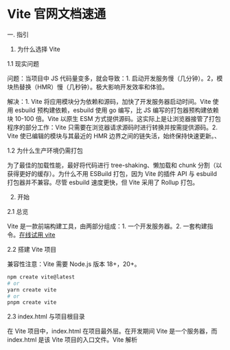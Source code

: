 # Vite 官网文档速通

一. 指引

1. 为什么选择 Vite

1.1 现实问题

问题：当项目中 JS 代码量变多，就会导致：1. 启动开发服务慢（几分钟）。2，模块热替换（HMR）慢（几秒钟）。极大影响开发效率和体验。

解决：1. Vite 将应用模块分为依赖和源码，加快了开发服务器启动时间。Vite 使用 esbuild 预构建依赖，esbuild 使用 go 编写，比 JS 编写的打包器预构建依赖块 10-100 倍。Vite 以原生 ESM 方式提供源码。这实际上是让浏览器接管了打包程序的部分工作：Vite 只需要在浏览器请求源码时进行转换并按需提供源码。2. Vite 使已编辑的模块与其最近的 HMR 边界之间的链失活，始终保持快速更新。、

1.2 为什么生产环境仍需打包

为了最佳的加载性能，最好将代码进行 tree-shaking、懒加载和 chunk 分割（以获得更好的缓存）。为什么不用 ESBuild 打包，因为 Vite 的插件 API 与 esbuild 打包器并不兼容。尽管 esbuild 速度更快，但 Vite 采用了 Rollup 打包。

2. 开始

2.1 总览

Vite 是一款前端构建工具，由两部分组成：1. 一个开发服务器。2. 一套构建指令。[在线试用 vite](https://stackblitz.com/edit/vitejs-vite-heargv?file=index.html&terminal=dev)

2.2 搭建 Vite 项目

兼容性注意：Vite 需要 Node.js 版本 18+，20+。

```sh
npm create vite@latest
# or
yarn create vite
# or
pnpm create vite
```

2.3 index.html 与项目根目录

在 Vite 项目中，index.html 在项目最外层。在开发期间 Vite 是一个服务器，而 index.html 是该 Vite 项目的入口文件。Vite 解析 <script type="module" src="..."> 指向 JavaScript 源码。index.html 中 URL 将被自动转换，不再需要 %PUBLIC_URL% 占位符了。

2.4 命令行界面

在通过脚手架创建的 Vite 项目中默认的 npm scripts：

```sh
{
  "scripts": {
    "dev": "vite", // 启动开发服务器，别名：`vite dev`，`vite serve`
    "build": "vite build", // 为生产环境构建产物
    "preview": "vite preview" // 本地预览生产构建产物
  }
}
```

3. 功能

Vite 通过原生 ESM 导入提供了许多主要用于打包场景的增强功能。

3.1 NPM 依赖解析和预构建

原生 ES 导入不支持下面这样的裸模块导入，Vite 将会检测到所有裸模块导入，并进行： 1. 预构建。2. 重写导入为合法的 URL

```js
import { someMethod } from "my-dep";
```

3.2 TS

Vite 天然支持引入 .ts 文件。Vite 使用 esbuild 将 TS 转译为 JS，Vite 为了将类型定义用在客户端需要设置 d.ts 文件，或者添加到 tsconfig.ts 中的 compilerOptions.types 中。设置后会提供：资源导入、import.meta.env、import.meta.hot 的类型定义补充。

```ts
// d.ts
/// <reference types="vite/client" />
```

```json
// tsconfig.ts
{
  "compilerOptions": {
    "types": ["vite/client"]
  }
}
```

要覆盖默认类型定义，新建一个包含你所定义类型的文件，然后在 d.ts 注释前引入。

```ts
// vite-env-override.d.ts (the file that contains your typings):
declare module "*.svg" {
  const content: React.FC<React.SVGProps<SVGElement>>;
  export default content;
}
```

```ts
// The file containing the reference to vite/client
/// <reference types="./vite-env-override.d.ts" />
/// <reference types="vite/client" />
```

3.3 CSS

以 .module.css 为后缀的 CSS 被认为是 CSS modules 文件。导入这样的文件会返回一个相应的模块对象：

```css
/* example.module.css */
.red {
  color: red;
}
```

```js
import classes from "./example.module.css";
document.getElementById("foo").className = classes.red;
```

通过 ?inline 关闭 css 注入页面，使 css 样式失效。

```js
import "../src/assets/css/index.scss?inline";
```

3.4 JSON

JSON 可以被直接导入 —— 同样支持具名导入：

```js
// 导入整个对象
import json from "./example.json";
// 根字段具名导入 —— 有效帮助 treeshaking！(只打包用到的依赖)
import { field } from "./example.json";
```

3.5 Glob 导入

import.meta.glob 函数从文件系统导入多个模块，默认是懒加载的，过动态导入实现，传入 { eager: true } 转化为直接引入。传入{ as: "raw", eager: true }转化为字符串形式。

```js
const modules = import.meta.glob("./dir/*.js");
// 转译为
const modules = {
  "./dir/foo.js": () => import("./dir/foo.js"),
  "./dir/bar.js": () => import("./dir/bar.js"),
};

const modules = import.meta.glob("./dir/*.js", { eager: true });
// 转译为
import * as __glob__0_0 from "./dir/foo.js";
import * as __glob__0_1 from "./dir/bar.js";
const modules = {
  "./dir/foo.js": __glob__0_0,
  "./dir/bar.js": __glob__0_1,
};

const modules = import.meta.glob("./dir/*.js", { as: "raw", eager: true });
// 转译为
const modules = {
  "./dir/foo.js": 'export default "foo"\n',
  "./dir/bar.js": 'export default "bar"\n',
};
```

使用数组多个匹配文件。

```js
const modules = import.meta.glob(["./dir/*.js", "./another/*.js"]);
```

使用 ！排除匹配中的一些文件

```js
const modules = import.meta.glob(["./dir/*.js", "!**/bar.js"]);
// 转译为
const modules = {
  "./dir/foo.js": () => import("./dir/foo.js"),
};
```

3.6 构建优化

CSS 代码分割

Vite 会根据异步 chunk 模块生成单独的 CSS 文件。在异步 chunk 加载完成时通过 <link> 标签载入，该异步 chunk 只在 CSS 加载完毕后执行，避免发生 FOUC (无样式内容闪烁)。通过设置 build.cssCodeSplit 为 false 来禁用 CSS 代码分割。将所有 CSS 抽取到一个文件。

异步 Chunk 加载优化

问题：在无优化的情境下，当异步 chunk A 被导入时，浏览器将必须请求和解析 A，弄清楚它也需要共用 chunk C。这会导致额外的网络往返：

```
Entry ---> A ---> C
```

解决：Vite 使用预加载步骤自动重写代码，来分割动态导入调用，以实现当 A 被请求时，C 也将 同时 被请求：

```
Entry ---> (A + C)
```

4. 命令行界面

```sh
# 启动 Vite 开发服务器
vite [root]


# 构建生产版本
vite build [root]


# 预构建依赖
vite optimize [root]

# 本地预览构建产物
vite preview [root]
```

5. 使用插件

5.1 添加插件

添加后，在 vite.config.js 配置文件中的 plugins 数组中引入它。例如，要想为传统浏览器提供支持：

```sh
$ npm add -D @vitejs/plugin-legacy
```

```js
// vite.config.js
import legacy from "@vitejs/plugin-legacy";
import { defineConfig } from "vite";

export default defineConfig({
  plugins: [
    legacy({
      targets: ["defaults", "not IE 11"],
    }),
  ],
});
```

5.2 按需应用

使用 apply 属性指明插件在 'build' 或 'serve' 哪种模式时调用：

```js
// vite.config.js
import typescript2 from "rollup-plugin-typescript2";
import { defineConfig } from "vite";

export default defineConfig({
  plugins: [
    {
      ...typescript2(),
      apply: "build",
    },
  ],
});
```

6. 依赖预构建

首次启动 vite 时，Vite 会预构建项目依赖。目的在于：1. 将 CommonJS 或 UMD 转化为 ES 模块。2. 将许多内部模块的 ESM 依赖项转换为单个模块。

7. 构建生产版本

打包运行 vite build 命令。将 <root>/index.html 作为构建入口点，生成静态部署的应用包。

8. 部署静态站点

默认打包文件 dist，可通过 build.outDir 修改。vite preview 只作预览本地构建，不应作为生产服务器。Vite 构建的项目已经配置好了 npm scripts：

```json
{
  "scripts": {
    "build": "vite build",
    "preview": "vite preview"
  }
}
```

8.1 构建应用

运行 npm run build 打包，默认打包到dist文件夹，可以将dist文件夹部署到你喜欢的平台。构建完成后通过npm run preview在本地启动一个静态wbe服务器，将 dist 文件夹运行在 http://localhost:4173，这样可以在本地查看构建产物是否正常运行。可以通过 --port 配置端口。

```sh
# 打包
npm run build

# 预览
npm run preview
# or
npm run preview --port 8080
```

9.2 GitHub Pages

在 vite.config.js 中设置正确的 base：

如果你正要部署到 https://<USERNAME>.github.io/，或者通过 GitHub Pages 部署到一个自定义域名（例如 www.example.com），请将 base 设置为 '/'。或者，你也可以从配置中移除 base，因为它默认为 '/'。
如果你正在部署到 https://<USERNAME>.github.io/<REPO>/（例如你的仓库地址为 https://github.com<USERNAME>/<REPO>），那么请将 base 设置为 '/<REPO>/'。

进入仓库 settings 页面的 GitHub Pages 配置，选择部署来源为“GitHub Actions”，这将引导你创建一个构建和部署项目的工作流程，我们提供了一个安装依赖项和使用 npm 构建的工作流程样本：

```yml
# 将静态内容部署到 GitHub Pages 的简易工作流程
name: Deploy static content to Pages

on:
  # 仅在推送到默认分支时运行。
  push:
    branches: ["main"]

  # 这个选项可以使你手动在 Action tab 页面触发工作流
  workflow_dispatch:

# 设置 GITHUB_TOKEN 的权限，以允许部署到 GitHub Pages。
permissions:
  contents: read
  pages: write
  id-token: write

# 允许一个并发的部署
concurrency:
  group: "pages"
  cancel-in-progress: true

jobs:
  # 单次部署的工作描述
  deploy:
    environment:
      name: github-pages
      url: ${{ steps.deployment.outputs.page_url }}
    runs-on: ubuntu-latest
    steps:
      - name: Checkout
        uses: actions/checkout@v4
      - name: Set up Node
        uses: actions/setup-node@v3
        with:
          node-version: 18
          cache: "npm"
      - name: Install dependencies
        run: npm install
      - name: Build
        run: npm run build
      - name: Setup Pages
        uses: actions/configure-pages@v3
      - name: Upload artifact
        uses: actions/upload-pages-artifact@v2
        with:
          # Upload dist repository
          path: "./dist"
      - name: Deploy to GitHub Pages
        id: deployment
        uses: actions/deploy-pages@v2
```

9.3 GitLab Pages 配合 GitLab CI

在 vite.config.js 中设置正确的 base。

如果你要部署在 https://<USERNAME or GROUP>.gitlab.io/ 上，你可以省略 base 使其默认为 '/'。
如果你要部署在 https://<USERNAME or GROUP>.gitlab.io/<REPO>/ 上，例如你的仓库地址为 https://gitlab.com/<USERNAME>/<REPO>，那么请设置 base 为 '/<REPO>/'。

在项目根目录创建一个 .gitlab-ci.yml 文件，并包含以下内容。它将使得每次你更改内容时都重新构建与部署站点：

```yaml
image: node:16.5.0
pages:
  stage: deploy
  cache:
    key:
      files:
        - package-lock.json
      prefix: npm
    paths:
      - node_modules/
  script:
    - npm install
    - npm run build
    - cp -a dist/. public/
  artifacts:
    paths:
      - public
  rules:
    - if: $CI_COMMIT_BRANCH == $CI_DEFAULT_BRANCH
```

10. 环境变量与模式

10.1 环境变量

Vite 在一个特殊的 import.meta.env 对象上暴露环境变量。这里有一些在所有情况下都可以使用的内建变量：

import.meta.env.MODE: {string} 应用运行的模式。
import.meta.env.BASE_URL: {string} 部署应用时的基本 URL。他由 base 配置项决定。
import.meta.env.PROD: {boolean} 应用是否运行在生产环境（使用 NODE_ENV='production' 运行开发服务器或构建应用时使用 NODE_ENV='production' ）。
import.meta.env.DEV: {boolean} 应用是否运行在开发环境 (永远与 import.meta.env.PROD 相反)。
import.meta.env.SSR: {boolean} 应用是否运行在 server 上。

10.2 .env 文件

Vite 使用 dotenv 从你的 环境目录 中的下列文件加载额外的环境变量：

```
.env                # 所有情况下都会加载
.env.local          # 所有情况下都会加载，但会被 git 忽略
.env.[mode]         # 只在指定模式下加载
.env.[mode].local   # 只在指定模式下加载，但会被 git 忽略
```

环境加载优先级：

一份用于指定模式的文件（例如 .env.production）会比通用形式的优先级更高（例如 .env）。

另外，Vite 执行时已经存在的环境变量有最高的优先级，不会被 .env 类文件覆盖。例如当运行 VITE_SOME_KEY=123 vite build 的时候。

.env 类文件会在 Vite 启动一开始时被加载，而改动会在重启服务器后生效。

加载的环境变量也会通过 import.meta.env 以字符串形式暴露给客户端源码。

为了防止意外地将一些环境变量泄漏到客户端，只有以 VITE\_ 为前缀的变量才会暴露给经过 vite 处理的代码。例如下面这些环境变量：

```
VITE_SOME_KEY=123
DB_PASSWORD=foobar
```

只有 VITE_SOME_KEY 会被暴露为 import.meta.env.VITE_SOME_KEY 提供给客户端源码，而 DB_PASSWORD 则不会。

```js
console.log(import.meta.env.VITE_SOME_KEY); // 123
console.log(import.meta.env.DB_PASSWORD); // undefined
```

请注意，如果想要在环境变量中使用 $ 符号，则必须使用 \ 对其进行转义。

```
KEY=123
NEW_KEY1=test$foo   # test
NEW_KEY2=test\$foo  # test$foo
NEW_KEY3=test$KEY   # test123
```

安全注意事项：.env._.local 文件应是本地的，可以包含敏感变量。你应该将 _.local 添加到你的 .gitignore 中，以避免它们被 git 检入。由于任何暴露给 Vite 源码的变量最终都将出现在客户端包中，VITE\_\* 变量应该不包含任何敏感信息。

默认情况下，Vite 在 vite/client.d.ts 中为 import.meta.env 提供了类型定义。随着在 .env[mode] 文件中自定义了越来越多的环境变量，你可能想要在代码中获取这些以 VITE\_ 为前缀的用户自定义环境变量的 TypeScript 智能提示。

要想做到这一点，你可以在 src 目录下创建一个 env.d.ts 文件，接着按下面这样增加 ImportMetaEnv 的定义：

```ts
/// <reference types="vite/client" />

interface ImportMetaEnv {
  readonly VITE_APP_TITLE: string;
  // 更多环境变量...
}

interface ImportMeta {
  readonly env: ImportMetaEnv;
}
```

如果你的代码依赖于浏览器环境的类型，比如 DOM 和 WebWorker，你可以在 tsconfig.json 中修改 lib 字段来获取类型支持。

```json
{
  "lib": ["WebWorker"]
}
```

10.3 HTML 环境变量替换

Vite 还支持在 HTML 文件中替换环境变量。import.meta.env 中的任何属性都可以通过特殊的 %ENV_NAME% 语法在 HTML 文件中使用：

```html
<h1>Vite is running in %MODE%</h1>
<p>Using data from %VITE_API_URL%</p>
```

如果环境变量在 import.meta.env 中不存在，比如不存在的 %NON_EXISTENT%，则会将被忽略而不被替换，这与 JS 中的 import.meta.env.NON_EXISTENT 不同，JS 中会被替换为 undefined。

10.4 模式

默认情况下，开发服务器 (dev 命令) 运行在 development (开发) 模式，而 build 命令则运行在 production (生产) 模式。

这意味着当执行 vite build 时，它会自动加载 .env.production 中可能存在的环境变量：

```
# .env.production
VITE_APP_TITLE=My App
```

在你的应用中，你可以使用 import.meta.env.VITE_APP_TITLE 渲染标题。

在某些情况下，若想在 vite build 时运行不同的模式来渲染不同的标题，你可以通过传递 --mode 选项标志来覆盖命令使用的默认模式。例如，如果你想在 staging （预发布）模式下构建应用：

```sh
vite build --mode staging
```

还需要新建一个 .env.staging 文件：

```
# .env.staging
VITE_APP_TITLE=My App (staging)
```

由于 vite build 默认运行生产模式构建，你也可以通过使用不同的模式和对应的 .env 文件配置来改变它，用以运行开发模式的构建：

```
# .env.testing
NODE_ENV=development
```

11. 服务端渲染（SSR）

注意：SSR 特别指支持在 Node.js 中运行相同应用程序的前端框架（例如 React、Preact、Vue 和 Svelte），将其预渲染成 HTML，最后在客户端进行水合处理。如果你正在寻找与传统服务器端框架的集成，请查看 后端集成指南。下面的指南还假定你在选择的框架中有使用 SSR 的经验，并且只关注特定于 Vite 的集成细节。

Low-level API：这是一个底层 API，是为库和框架作者准备的。如果你的目标是构建一个应用程序，请确保优先查看 Vite SSR 章节 中更上层的 SSR 插件和工具。也就是说，大部分应用都是基于 Vite 的底层 API 之上构建的。

11.1 示例项目

Vite 为服务端渲染（SSR）提供了内建支持。create-vite-extra 包含了一些你可以用作参考的 SSR 设置示例：[Vue](https://github.com/bluwy/create-vite-extra/tree/master/template-ssr-vue)，[React](https://github.com/bluwy/create-vite-extra/tree/master/template-ssr-react)，[Svelte](https://github.com/bluwy/create-vite-extra/tree/master/template-ssr-svelte)

你也可以通过 运行 create-vite 在本地搭建这些项目，并在框架选项下选择 Others > create-vite-extra。

11.2 源码结构

一个典型的 SSR 应用应该有如下的源文件结构：

```
- index.html
- server.js # main application server
- src/
  - main.js          # 导出环境无关的（通用的）应用代码
  - entry-client.js  # 将应用挂载到一个 DOM 元素上
  - entry-server.js  # 使用某框架的 SSR API 渲染该应用
```

index.html 将需要引用 entry-client.js 并包含一个占位标记供给服务端渲染时注入：

```html
<div id="app"><!--ssr-outlet--></div>
<script type="module" src="/src/entry-client.js"></script>
```

你可以使用任何你喜欢的占位标记来替代 <!--ssr-outlet-->，只要它能够被正确替换。

11.3 情景逻辑

如果需要执行 SSR 和客户端间情景逻辑，可以使用：

```js
如果需要执行 SSR 和客户端间情景逻辑，可以使用：
```

这是在构建过程中被静态替换的，因此它将允许对未使用的条件分支进行摇树优化。

11.4 设置开发服务器

在构建 SSR 应用程序时，你可能希望完全控制主服务器，并将 Vite 与生产环境脱钩。因此，建议以中间件模式使用 Vite。下面是一个关于 express 的例子：

```js
// server.js
import fs from "fs";
import path from "path";
import { fileURLToPath } from "url";
import express from "express";
import { createServer as createViteServer } from "vite";

const __dirname = path.dirname(fileURLToPath(import.meta.url));

async function createServer() {
  const app = express();

  // 以中间件模式创建 Vite 应用，并将 appType 配置为 'custom'
  // 这将禁用 Vite 自身的 HTML 服务逻辑
  // 并让上级服务器接管控制
  const vite = await createViteServer({
    server: { middlewareMode: true },
    appType: "custom",
  });

  // 使用 vite 的 Connect 实例作为中间件
  // 如果你使用了自己的 express 路由（express.Router()），你应该使用 router.use
  app.use((req, res, next) => {
    // 当服务器重启（例如用户修改了 vite.config.js 后），
    // `vite.middlewares` 将会被重新赋值。在包装处理程序中调用
    // `vite.middlewares` 可以确保
    // 始终使用最新的 Vite 中间件。
    vite.middlewares.handle(req, res, next);
  });

  app.use("*", async (req, res) => {
    // 服务 index.html - 下面我们来处理这个问题
  });

  app.listen(5173);
}

createServer();
```

这里 vite 是 ViteDevServer 的一个实例。vite.middlewares 是一个 Connect 实例，它可以在任何一个兼容 connect 的 Node.js 框架中被用作一个中间件。

下一步是实现 \* 处理程序供给服务端渲染的 HTML：

```js
app.use("*", async (req, res, next) => {
  const url = req.originalUrl;

  try {
    // 1. 读取 index.html
    let template = fs.readFileSync(
      path.resolve(__dirname, "index.html"),
      "utf-8"
    );

    // 2. 应用 Vite HTML 转换。这将会注入 Vite HMR 客户端，
    //    同时也会从 Vite 插件应用 HTML 转换。
    //    例如：@vitejs/plugin-react 中的 global preambles
    template = await vite.transformIndexHtml(url, template);

    // 3. 加载服务器入口。vite.ssrLoadModule 将自动转换
    //    你的 ESM 源码使之可以在 Node.js 中运行！无需打包
    //    并提供类似 HMR 的根据情况随时失效。
    const { render } = await vite.ssrLoadModule("/src/entry-server.js");

    // 4. 渲染应用的 HTML。这假设 entry-server.js 导出的 `render`
    //    函数调用了适当的 SSR 框架 API。
    //    例如 ReactDOMServer.renderToString()
    const appHtml = await render(url);

    // 5. 注入渲染后的应用程序 HTML 到模板中。
    const html = template.replace(`<!--ssr-outlet-->`, appHtml);

    // 6. 返回渲染后的 HTML。
    res.status(200).set({ "Content-Type": "text/html" }).end(html);
  } catch (e) {
    // 如果捕获到了一个错误，让 Vite 来修复该堆栈，这样它就可以映射回
    // 你的实际源码中。
    vite.ssrFixStacktrace(e);
    next(e);
  }
});
```

package.json 中的 dev 脚本也应该相应地改变，使用服务器脚本：

```diff
  "scripts": {
-   "dev": "vite"
+   "dev": "node server"
  }
```

11.5 生产环境构建

为了将 SSR 项目交付生产，我们需要：

正常生成一个客户端构建；
再生成一个 SSR 构建，使其通过 import() 直接加载，这样便无需再使用 Vite 的 ssrLoadModule；

```json
{
  "scripts": {
    "dev": "node server",
    "build:client": "vite build --outDir dist/client",
    "build:server": "vite build --outDir dist/server --ssr src/entry-server.js"
  }
}
```

注意使用 --ssr 标志表明这将会是一个 SSR 构建。同时需要指定 SSR 的入口。

接着，在 server.js 中，通过 process.env.NODE_ENV 条件分支，需要添加一些用于生产环境的特定逻辑：

使用 dist/client/index.html 作为模板，而不是根目录的 index.html，因为前者包含了到客户端构建的正确资源链接。
使用 import('./dist/server/entry-server.js') ，而不是 await vite.ssrLoadModule('/src/entry-server.js')（前者是 SSR 构建后的最终结果）。
将 vite 开发服务器的创建和所有使用都移到 dev-only 条件分支后面，然后添加静态文件服务中间件来服务 dist/client 中的文件。

11.6 生成预加载指令

vite build 支持使用 --ssrManifest 标志，这将会在构建输出目录中生成一份 .vite/ssr-manifest.json：

```diff
- "build:client": "vite build --outDir dist/client",
+ "build:client": "vite build --outDir dist/client --ssrManifest",
```

上面的脚本将会为客户端构建生成 dist/client/.vite/ssr-manifest.json（是的，该 SSR 清单是从客户端构建生成而来，因为我们想要将模块 ID 映射到客户端文件上）。清单包含模块 ID 到它们关联的 chunk 和资源文件的映射。

为了利用该清单，框架需要提供一种方法来收集在服务器渲染调用期间使用到的组件模块 ID。

@vitejs/plugin-vue 支持该功能，开箱即用，并会自动注册使用的组件模块 ID 到相关的 Vue SSR 上下文：

```js
// src/entry-server.js
const ctx = {};
const html = await vueServerRenderer.renderToString(app, ctx);
// ctx.modules 现在是一个渲染期间使用的模块 ID 的 Set
```

我们现在需要在 server.js 的生产环境分支下读取该清单，并将其传递到 src/entry-server.js 导出的 render 函数中。这将为我们提供足够的信息，来为异步路由相应的文件渲染预加载指令！

11.7 预渲染 / SSG

如果预先知道某些路由所需的路由和数据，我们可以使用与生产环境 SSR 相同的逻辑将这些路由预先渲染到静态 HTML 中。这也被视为一种静态站点生成（SSG）的形式。

11.8 SSR 外部化

当运行 SSR 时依赖会由 Vite 的 SSR 转换模块系统作外部化。这会同时提速开发与构建。

如果依赖需要被 Vite 的管道转换，例如因为其中使用了未经过转译的 Vite 特性，那么它们可以被添加到 ssr.noExternal 中。

对于采用链接的依赖，它们将默认不会被外部化，这是为了能使其利用 Vite HMR 的优势。如果你不需要这一功效，例如，想要把这些依赖当成非链接情况来测试，你可以将其添加到 ssr.external。

使用别名：如果你为某个包配置了一个别名，为了能使 SSR 外部化依赖功能正常工作，你可能想要使用的别名应该指的是实际的 node_modules 中的包。Yarn 和 pnpm 都支持通过 npm: 前缀来设置别名。

11.9 SSR 专有插件逻辑

一些框架，如 Vue 或 Svelte，会根据客户端渲染和服务端渲染的区别，将组件编译成不同的格式。可以向以下的插件钩子中，给 Vite 传递额外的 options 对象，对象中包含 ssr 属性来支持根据情景转换：resolveId，load，transform

```js
export function mySSRPlugin() {
  return {
    name: "my-ssr",
    transform(code, id, options) {
      if (options?.ssr) {
        // 执行 ssr 专有转换...
      }
    },
  };
}
```

load 和 transform 中的 options 对象为可选项，rollup 目前并未使用该对象，但将来可能会用额外的元数据来扩展这些钩子函数。

Note：Vite 2.7 之前的版本，会提示你 ssr 参数的位置不应该是 options 对象。目前所有主要框架和插件都已对应更新，但你可能还是会发现使用过时 API 的旧文章。

11.10 SSR 构建目标

SSR 构建的默认目标为 node 环境，但你也可以让服务运行在 Web Worker 上。每个平台的打包条目解析是不同的。你可以将 ssr.target 设置为 webworker，以将目标配置为 Web Worker。

11.11 SSR 构建产物

在某些如 webworker 运行时等特殊情况中，你可能想要将你的 SSR 打包成单个 JavaScript 文件。你可以通过设置 ssr.noExternal 为 true 来启用这个行为。这将会做两件事：

将所有依赖视为 noExternal（非外部化）
若任何 Node.js 内置内容被引入，将抛出一个错误

11.12 Vite CLI

CLI 命令 $ vite dev 和 $ vite preview 也可以用于 SSR 应用：你可以将你的 SSR 中间件通过 configureServer 添加到开发服务器、以及通过 configurePreviewServer 添加到预览服务器。

注意：使用一个后置钩子，使得你的 SSR 中间件在 Vite 的中间件 之后 运行。

12. 后端集成

Note：如果你想使用传统的后端（如 Rails, Laravel）来服务 HTML，但使用 Vite 来服务其他资源，可以查看在 Awesome Vite 上的已有的后端集成列表。
如果你需要自定义集成，你可以按照本指南的步骤配置它：

在你的 Vite 配置中配置入口文件和启用创建 manifest：

```js
// vite.config.js
export default defineConfig({
  build: {
    // 在 outDir 中生成 .vite/manifest.json
    manifest: true,
    rollupOptions: {
      // 覆盖默认的 .html 入口
      input: "/path/to/main.js",
    },
  },
});
```

如果你没有禁用 module preload 的 polyfill，你还需在你的入口处添加此 polyfill：

```js
// 在你应用的入口起始处添加此 polyfill
import "vite/modulepreload-polyfill";
```

在开发环境中，在服务器的 HTML 模板中注入以下内容（用正在运行的本地 URL 替换 http://localhost:5173）：

```html
<!-- 如果是在开发环境中 -->
<script type="module" src="http://localhost:5173/@vite/client"></script>
<script type="module" src="http://localhost:5173/main.js"></script>
```

为了正确地提供资源，你有两种选项：

确保服务器被配置过，将会拦截代理资源请求给到 Vite 服务器
设置 server.origin 以求生成的资源链接将以服务器 URL 形式被解析而非一个相对路径

这对于图片等资源的正确加载是必需的。

如果你正使用 @vitejs/plugin-react 配合 React，你还需要在上述脚本前添加下面这个，因为插件不能修改你正在服务的 HTML（请将 http://localhost:5173 替换为 Vite 正在运行的本地 URL）：

```html
<script type="module">
  import RefreshRuntime from "http://localhost:5173/@react-refresh";
  RefreshRuntime.injectIntoGlobalHook(window);
  window.$RefreshReg$ = () => {};
  window.$RefreshSig$ = () => (type) => type;
  window.__vite_plugin_react_preamble_installed__ = true;
</script>
```

在生产环境中：在运行 vite build 之后，一个 .vite/manifest.json 文件将与静态资源文件一同生成。一个示例清单文件会像下面这样：

```json
{
  "main.js": {
    "file": "assets/main.4889e940.js",
    "src": "main.js",
    "isEntry": true,
    "dynamicImports": ["views/foo.js"],
    "css": ["assets/main.b82dbe22.css"],
    "assets": ["assets/asset.0ab0f9cd.png"]
  },
  "views/foo.js": {
    "file": "assets/foo.869aea0d.js",
    "src": "views/foo.js",
    "isDynamicEntry": true,
    "imports": ["_shared.83069a53.js"]
  },
  "_shared.83069a53.js": {
    "file": "assets/shared.83069a53.js"
  }
}
```

清单是一个 Record<name, chunk> 结构的对象。
对于 入口 或动态入口 chunk，键是相对于项目根目录的资源路径。
对于非入口 chunk，键是生成文件的名称并加上前缀 \_。
Chunk 将信息包含在其静态和动态导入上（两者都是映射到清单中相应 chunk 的键)，以及任何与之相关的 CSS 和资源文件。

你可以使用这个文件来渲染链接或者用散列文件名预加载指令（注意：这里的语法只是为了解释，实际使用时请你的服务器模板语言代替）：

```html
<!-- 如果是在生产环境中 -->
<link rel="stylesheet" href="/assets/{{ manifest['main.js'].css }}" />
<script type="module" src="/assets/{{ manifest['main.js'].file }}"></script>
```

13. 比较

13.1 WMR

Preact 团队的 WMR 提供了类似的特性集，而 Vite 2.0 对 Rollup 插件接口的支持正是受到了它的启发。

WMR 主要是为了 Preact 项目而设计，并为其提供了集成度更高的功能，比如预渲染。就使用范围而言，它更加贴合于 Preact 框架，与 Preact 本身一样强调紧凑的大小。如果你正在使用 Preact，那么 WMR 可能会提供更好的体验。

13.2 @web/dev-server

@web/dev-server（曾经是 es-dev-server）是一个伟大的项目，基于 koa 的 Vite 1.0 开发服务器就是受到了它的启发。

@web/dev-server 适用范围不是很广。它并未提供官方的框架集成，并且需要为生产构建手动设置 Rollup 配置。

总的来说，与 @web/dev-server 相比，Vite 是一个更有主见、集成度更高的工具，旨在提供开箱即用的工作流。话虽如此，但 @web 这个项目群包含了许多其他的优秀工具，也可以使 Vite 用户受益。

13.3 Snowpack

Snowpack 也是一个与 Vite 十分类似的非构建式原生 ESM 开发服务器。该项目已经不维护了。团队目前正在开发 Astro，一个由 Vite 驱动的静态站点构建工具。Astro 团队目前是我们生态中非常活跃的成员，他们帮助 Vite 进益良多。

除了不同的实现细节外，这两个项目在技术上比传统工具有很多共同优势。Vite 的依赖预构建也受到了 Snowpack v1（现在是 esinstall）的启发。若想了解 Vite 同这两个项目之间的一些主要区别，可以查看 Vite v2 比较指南。

14. 故障排除

14.1 CJS

错误：Vite CJS Node API deprecated

Vite 的 CJS Node API 构建已经被废弃，并将在 Vite 6 中移除。

在一个基础的 Vite 项目中，请确保：

vite.config.js 配置文件的内容使用 ESM 语法。
最近的 package.json 文件中有 "type": "module"，或者使用 .mjs/.mts 扩展名，例如 vite.config.mjs 或者 vite.config.mts。

对于其他项目，有几种常见的方法：

| 配置 ESM 为默认，如果需要则选择 CJS： 在项目 package.json 中添加 "type": "module"。所有 _.js 文件现在都被解释为 ESM，并且需要使用 ESM 语法。你可以将一个文件重命名为 .cjs 扩展名来继续使用 CJS。
| 保持 CJS 为默认，如果需要则选择 ESM： 如果项目 package.json 没有 "type": "module"，所有 _.js 文件都被解释为 CJS。你可以将一个文件重命名为 .mjs 扩展名来使用 ESM。
| 动态导入 Vite： 如果你需要继续使用 CJS，你可以使用 import('vite') 动态导入 Vite。这要求你的代码必须在一个 async 上下文中编写，但是由于 Vite 的 API 大多是异步的，所以应该还是可以管理的。

如果你不确定警告来自哪里，你可以通过 VITE_CJS_TRACE=true 标志运行你的脚本来记录堆栈跟踪：

```sh
VITE_CJS_TRACE=true vite dev
```

如果你想暂时忽略警告，你可以通过 VITE_CJS_IGNORE_WARNING=true 标志运行你的脚本：

```sh
VITE_CJS_IGNORE_WARNING=true vite dev
```

请注意，postcss 配置文件还不支持 ESM + TypeScript（"type": "module" 中的 .mts 或 .ts）。如果你有带 .ts 的 postcss 配置，并在 package.json 中添加了 "type": "module"，你还需要将 postcss 配置重命名为 .cts。

14.2 CLI

错误：Error: Cannot find module 'C:\foo\bar&baz\vite\bin\vite.js'

你的项目文件夹路径中可能包含了符号 &，这在 Windows 上无法与 npm 配合正常工作 (npm/cmd-shim#45)。

你可以选择以下两种修改方式：

| 切换另一种包管理工具（例如 pnpm 或 yarn）
| 从你的项目路径中移除符号 &

14.3 配置

错误：该包仅支持 ESM

当使用 require 导入一个仅支持 ESM 的包时，会出现以下错误。

| Failed to resolve "foo". This package is ESM only but it was tried to load by require.
| "foo" resolved to an ESM file. ESM file cannot be loaded by require.

ESM 格式的文件无法被 require 加载。

我们建议你通过以下方式将你的配置文件转换为 ESM 格式：

| 在邻近的 package.json 中添加 "type": "module"
| 将 vite.config.js/vite.config.ts 重命名为 vite.config.mjs/vite.config.mts

14.4 开发服务器

错误：请求始终停滞

如果你使用的是 Linux，文件描述符限制和 inotify 限制可能会导致这个问题。由于 Vite 不会打包大多数文件，浏览器可能会请求许多文件，而相应地需要许多文件描述符，因此超过了限制。

要解决这个问题：

| 使用 ulimit 增加文件描述符的限制

```shell
# 查看当前限制值
ulimit -Sn
# （暂时）更改限制值
ulimit -Sn 10000 # 你可能也需要更改硬性限制值
# 重启你的浏览器
```

| 通过 sysctl 提升下列 inotify 相关的限制

```shell
# 查看当前限制值
sysctl fs.inotify
# （暂时）更改限制值
sudo sysctl fs.inotify.max_queued_events=16384
sudo sysctl fs.inotify.max_user_instances=8192
sudo sysctl fs.inotify.max_user_watches=524288
```

如果通过以上步骤仍不起作用，可以尝试在以下文件中添加 DefaultLimitNOFILE=65536 配置。

| /etc/systemd/system.conf
| /etc/systemd/user.conf

对于 Ubuntu Linux 操作系统，你可能需要添加一行 \* - nofile 65536 到文件 /etc/security/limits.conf 之中，而不是更新 systemd 配置文件。请注意，这些配置会持久作用，但需要 重新启动。

错误：网络请求停止加载

使用自签名 SSL 证书时，Chrome 会忽略所有缓存指令并重新加载内容。而 Vite 依赖于这些缓存指令。

要解决此问题，请使用受信任的 SSL 证书。

macOS：您可以使用以下命令通过 CLI 安装受信任的证书：

```sh
security add-trusted-cert -d -r trustRoot -k ~/Library/Keychains/login.keychain-db your-cert.cer
```

错误：431 Request Header Fields Too Large

当服务器或 WebSocket 服务收到一个较大的 HTTP 头，该请求可能会被遗落并且会显示下面这样的警告。

| Server responded with status code 431. See https://vitejs.dev/guide/troubleshooting.html#_431-request-header-fields-too-large.

这是由于 Node.js 限制请求头大小，以减轻 CVE-2018-12121 的影响。

要避免这个问题，请尝试减小请求头大小。举个例子，如果 cookie 太长，请删除它。或者你可以使用 --max-http-header-size 来更改最大请求头大小。

14.5 HMR

错误：vite 检测到文件变化，但 HMR 不工作

你可能导入了一个拥有不同大小写的文件，例如，存在 src/foo.js 文件而 src/bar.js 导入了它：

```js
import "./Foo.js"; // 应该为 './foo.js'
```

错误：Vite 没有检测到文件变化

如果你正在 WSL2 中运行 Vite，Vite 无法在某些场景下监听文件变化。

错误 完全重新加载了，而不是 HMR

如果 HMR 不是由 Vite 或一个插件处理的，那么将进行完全的重新加载，因为这是唯一刷新状态的方式。

如果 HMR 被处理了，但是在循环依赖中，那么也会发生完全的重新加载，以恢复执行顺序。要解决这个问题，请尝试打破循环。你可以运行 vite --debug hmr 来记录循环依赖路径，如果文件变化触发了它。

14.6 构建

错误：构建产物因为 CORS 错误无法工作

如果导出的 HTML 文件是通过 file 协议打开的，那么其中的 script 将不会运行，且报告下列错误。

| Access to script at 'file:///foo/bar.js' from origin 'null' has been blocked by CORS policy: Cross origin requests are only supported for protocol schemes: http, data, isolated-app, chrome-extension, chrome, https, chrome-untrusted.
| Cross-Origin Request Blocked: The Same Origin Policy disallows reading the remote resource at file:///foo/bar.js. (Reason: CORS request not http).

你需要通过 http 协议访问该文件。最简单的办法就是使用 npx vite preview。

14.7 优化依赖

错误：链接本地包时过期预构建依赖项

在 Vite 中通过一个哈希值来决定优化后的依赖项是否有效，这个值取决于包锁定的内容、应用于依赖项的补丁以及 Vite 配置文件中影响 node_modules 打包的选项。这意味着，当使用像 npm overrides 这样的功能覆盖依赖项时，Vite 将检测到，并在下一次服务器启动时重新打包您的依赖项。当您使用像 npm link 这样的功能时，Vite 不会使依赖项无效。如果您链接或取消链接一个依赖项，那么您需要使用 vite --force 在下一次服务器启动时强制重新预构建。我们建议使用 overrides，它们现在被每个包管理器所支持（还可以参见 pnpm overrides 和 yarn resolutions）。

14.8 性能瓶颈

如果你遇到应用程序性能瓶颈导致加载缓慢，可以在启动 Vite 开发服务器或在构建应用程序时使用内置的 Node.js 调试器来创建 CPU 性能分析文件：

```sh
vite --profile --open
# or
vite build --profile
```

Vite 开发服务器：一旦应用程序在浏览器中打开，请等待其完成加载，然后返回终端并按下 p 键（将停止 Node.js 调试器），然后按下 q 键停止开发服务器。

Node.js 调试器将在根文件夹中生成 vite-profile-0.cpuprofile 文件，前往 https://www.speedscope.app/ ，点击 BROWSE 按钮上传 CPU 性能分析文件以检查结果。

可以安装 vite-plugin-inspect 插件，它可以让你检查 Vite 插件转换时的中间态，并帮助你确定哪些插件或中间件是你应用的瓶颈。该插件可以在开发和构建模式下使用。

14.9 其他

错误：为了浏览器兼容性而模块外部化

当你在浏览器中使用一个 Node.js 模块时，Vite 会输出以下警告：

| Module "fs" has been externalized for browser compatibility. Cannot access "fs.readFile" in client code.

这是因为 Vite 不会自动 polyfill Node.js 的内建模块。

我们推荐你不要在浏览器中使用 Node.js 模块以减小包体积，尽管你可以为其手动添加 polyfill。如果该模块是被某个第三方库（这里意为某个在浏览器中使用的库）导入的，则建议向对应库提交一个 issue。

错误：出现 Syntax Error 或 Type Error

Vite 无法处理、也不支持仅可在非严格模式（sloppy mode）下运行的代码。这是因为 Vite 使用了 ESM 并且始终在 ESM 中使用 严格模式。

例如，你可能会看到以下错误。

| [ERROR] With statements cannot be used with the "esm" output format due to strict mode
| TypeError: Cannot create property 'foo' on boolean 'false'

如果这些代码是在依赖中被使用的，你应该使用 patch-package（或者 yarn patch、pnpm patch 工具）来做短期补丁处理。

错误：浏览器扩展程序

一些浏览器扩展程序（例如 ad-blockers 广告拦截器），可能会阻止 Vite 客户端向 Vite 开发服务器发送请求。在这种情况下，你可能会看到一个空白屏且没有错误日志。如果遇到这类问题，请尝试禁用扩展程序。

错误：Windows 上的跨驱动器链接

如果你的项目中存在跨驱动器链接，Vite 可能无法工作。

跨驱动器链接的一个例子是：

| 通过 subst 命令将虚拟驱动器链接到一个文件夹
| 通过 mklink 命令将符号链接/联接到另一个驱动器（例如 Yarn 全局缓存）

15. 性能

虽然 Vite 默认运行速度很快，但随着项目需求的增长，性能问题可能会悄然出现。本指南旨在帮助您识别并修复常见的性能问题，例如：

| 服务器启动慢
| 页面加载慢
| 构建慢

15.1 审核配置的 Vite 插件

Vite 的内部和官方插件已经优化，以在提供与更广泛的生态系统兼容性的同时做尽可能少的工作。例如，代码转换在开发中使用正则表达式，但在构建中进行完整解析以确保正确性。

然而，社区插件的性能是 Vite 无法控制的，这可能会影响开发者的体验。在使用额外的 Vite 插件时，有一些事情可以注意：

| 只在特定情况下，大型依赖项应动态导入，以减少 Node.js 的启动时间。重构示例：vite-plugin-react#212 和 vite-plugin-pwa#224。
| buildStart，config，和 configResolved 钩子不应运行过长的时间和进行大量的操作。这些钩子会在开发服务器启动期间等待，这会延迟可以在浏览器中访问站点的时间。
| resolveId，load，和 transform 钩子可能会导致一些文件加载速度比其他文件慢。虽然有时无法避免，但仍值得检查可能的优化区域。例如，检查 code 是否包含特定关键字，或 id 是否匹配特定扩展名，然后再进行完整的转换。

转换文件所需的时间越长，加载站点时在浏览器中的请求瀑布图就会越明显。

您可以使用 DEBUG="vite:plugin-transform" vite 或 vite-plugin-inspect 检查转换文件所需的时间。请注意，由于异步操作往往提供不准确的时间，应将这些数字视为粗略的估计，但它仍应揭示消耗很大的操作。

性能分析：可以运行 vite --profile，访问站点，并在终端中按 p + enter 来记录一个 .cpuprofile。然后可以使用像 speedscope 这样的工具来检查配置文件并识别瓶颈。也可以 分享配置文件 给 Vite 团队，帮助我们识别性能问题。

15.2 减少解析操作

当经常遇到最糟糕的情况时，解析导入路径可能是一项昂贵的操作。例如，Vite 支持通过 resolve.extensions 选项“猜测”导入路径，该选项默认为 ['.mjs', '.js', '.mts', '.ts', '.jsx', '.tsx', '.json']。

当您尝试使用 import './Component' 导入 ./Component.jsx 时，Vite 将运行以下步骤来解析它：

| 检查 ./Component 是否存在，不存在。
| 检查 ./Component.mjs 是否存在，不存在。
| 检查 ./Component.js 是否存在，不存在。
| 检查 ./Component.mts 是否存在，不存在。
| 检查 ./Component.ts 是否存在，不存在。
| 检查 ./Component.jsx 是否存在，存在！

如上所示，解析一个导入路径需要进行 6 次文件系统检查。您的隐式导入越多，解析路径所需的时间就越多。

因此，通常最好明确您的导入路径，例如 import './Component.jsx'。也可以缩小 resolve.extensions 的列表以减少一般的文件系统检查，但必须确保它也适用于 node_modules 中的文件。

如果你是插件作者，请确保只在需要时调用 this.resolve 以减少上述检查的次数。

TypeScript：如果你正在使用 TypeScript，启用 tsconfig.json 中的 compilerOptions 的 "moduleResolution": "bundler" 和 "allowImportingTsExtensions": true 以直接在代码中使用 .ts 和 .tsx 扩展名。

15.3 避免使用桶文件

桶文件（barrel files）是重新导出同一目录下其他文件 API 的文件。例如：

```js
// src/utils/index.js
export * from "./color.js";
export * from "./dom.js";
export * from "./slash.js";
```

当你只导入一个单独的 API，例如 import { slash } from './utils'，需要获取和转换桶文件中的所有文件，因为它们可能包含 slash API，也可能包含在初始化时运行的其他副作用。这意味着在初始页面加载时，你加载的文件比所需的要更多，导致页面加载速度变慢。

如果可能的话，你应该尽量避免使用桶文件（barrel files），直接导入单独的 API，例如 import { slash } from './utils/slash.js'。

15.4 预热常用文件

Vite 开发服务器只转换浏览器请求的文件，这使得它能够快速启动，并且只对使用的文件执行转换。如果预计某些文件将被短时间内请求，也可以预先转换。然而，如果某些文件的转换时间比其他文件长，仍然可能发生请求瀑布。例如：

给定一个导入图，左边的文件导入右边的文件：

```
main.js -> BigComponent.vue -> big-utils.js -> large-data.json
```

导入关系只有在文件转换后才能知道。如果 BigComponent.vue 需要一些时间来转换，big-utils.js 就必须等待它的轮次，依此类推。即使内置了预先转换，这也会导致内部瀑布。

Vite 允许预热你确定频繁使用的文件，例如 big-utils.js，可以使用 server.warmup 选项。这样，当请求时，big-utils.js 将准备好并被缓存，以便立即提供服务。

你可以通过运行 DEBUG="vite:transform" vite 并检查日志来找到频繁使用的文件：

```sh
vite:transform 28.72ms /@vite/client +1ms
vite:transform 62.95ms /src/components/BigComponent.vue +1ms
vite:transform 102.54ms /src/utils/big-utils.js +1ms
```

```js
export default defineConfig({
  server: {
    warmup: {
      clientFiles: [
        "./src/components/BigComponent.vue",
        "./src/utils/big-utils.js",
      ],
    },
  },
});
```

请注意，只应该预热频繁使用的文件，以免在启动时过载 Vite 开发服务器。

使用 --open 或 server.open 也可以提供性能提升，因为 Vite 将自动预热你的应用的入口起点或被提供的要打开的 URL。

15.4 使用更少或更原生化的工具链

保持 Vite 如此之快的关键在于减少源文件（JS/TS/CSS）的工作量。

精简工作的例子：

| 使用 CSS 而不是 Sass/Less/Stylus（可以由 PostCSS 处理嵌套）
| 不要使用 @vitejs/plugin-react-refresh，而是使用 React Fast Refresh 的原生支持。
| 当使用 @vitejs/plugin-react 时，避免配置 Babel 选项，这样它就会在构建期间跳过转换（只使用 esbuild）。

使用更原生化工具链的例子：

使用更原生化的工具链往往会带来更大的安装大小，因此在启动新的 Vite 项目时不是默认的。但对于较大的应用程序来说，这可能是值得的。

16. 从 v4 迁移

16.1 Node.js 支持

Vite 不再支持 Node.js 14 / 16 / 17 / 19，因为它们已经到了 EOL。现在需要 Node.js 18 / 20+。

16.2 Rollup 4

Vite 现在使用 Rollup 4，它也带来了一些重大的变化，特别是：

| 导入断言（assertions 属性）已被重命名为导入属性（attributes 属性）。
| 不再支持 Acorn 插件。
| 对于 Vite 插件，this.resolve 的 skipSelf 选项现在默认为 true。
| 对于 Vite 插件，this.parse 现在只支持 allowReturnOutsideFunction 选项。

如果你正在使用 TypeScript，请确保设置 moduleResolution: 'bundler'（或 node16/nodenext）因为 Rollup 4 需要它。或者你可以设置 skipLibCheck: true。

16.3 废弃 CJS Node API

CJS 的 Node API 已经被废弃。当调用 require('vite') 时，将会记录一个废弃警告。你应该更新你的文件或框架来导入 Vite 的 ESM 构建。

16.4 重新设计 define 和 import.meta.env.\* 的替换策略

在 Vite 4 中，define 和 import.meta.env.\* 特性在开发和构建中使用的是不同的替换策略：

| 在开发时，这两个特性分别作为全局变量注入到 globalThis 和 import.meta 中。
| 在构建时，这两个特性都使用正则表达式进行静态替换。

这导致在尝试访问这些变量时，开发和构建存在一致性问题，有时甚至导致构建失败。例如：

```js
// vite.config.js
export default defineConfig({
  define: {
    __APP_VERSION__: JSON.stringify("1.0.0"),
  },
});
```

```js
const data = { __APP_VERSION__ };
// 开发：{ __APP_VERSION__: "1.0.0" } ✅
// 构建：{ "1.0.0" } ❌

const docs = "I like import.meta.env.MODE";
// 开发："I like import.meta.env.MODE" ✅
// 构建："I like "production"" ❌
```

这个改动不应该影响大部分设置，因为已经在文档中说明了 define 的值应该遵循 esbuild 的语法：

| 为了与 esbuild 行为保持一致，表达式必须是一个 JSON 对象（null、boolean、number、string、array 或 object）或一个单一标识符字符串。

16.4 其他一般性变化

16.4.1 SSR 外部模块值现在符合生产环境行为

在 Vite 4 中，服务器端渲染的外部模块被包装为 .default 和 .\_\_esModule 处理，以实现更好的互操作性，但是它并不符合运行时环境（例如 Node.js）加载时的生产环境行为，导致难以捕获的不一致性。默认情况下，所有直接的项目依赖都是 SSR 外部化的。

Vite 5 现在删除了 .default 和 .\_\_esModule 处理，以匹配生产环境行为。在实践中，这不应影响正确打包的依赖项，但是如果你在加载模块时遇到新的问题，你可以尝试以下重构：

```js
// 之前：
import { foo } from "bar";

// 之后：
import _bar from "bar";
const { foo } = _bar;
```

```js
// 之前：
import foo from "bar";

// 之后：
import * as _foo from "bar";
const foo = _foo.default;
```

注意，这些更改符合 Node.js 的行为，因此也可以在 Node.js 中运行这些导入进行测试。如果你更喜欢坚持使用之前的方式，你可以将 legacy.proxySsrExternalModules 设置为 true。

16.4.2 worker.plugins 现在是一个函数

在 Vite 4 中，worker.plugins 接受一个插件数组 ((Plugin | Plugin[])[])。从 Vite 5 开始，它需要配置为一个返回插件数组的函数 (() => (Plugin | Plugin[])[])。这个改变是为了让并行的 worker 构建运行得更加一致和可预测。

16.4.3 允许路径包含 . 回退到 index.html

在 Vite 4 中，即使 appType 被设置为 'SPA'（默认），访问包含 . 的路径也不会回退到 index.html。从 Vite 5 开始，它将会回退到 index.html。

注意浏览器将不再在控制台中显示 404 错误消息，如果你将图片路径指向一个不存在的文件（例如 <img src="./file-does-not-exist.png">）。

二. 配置

1. 配置 Vite

运行 vite 时会自动解析 项目根目录 下名为 vite.config.js 的配置文件。

最基础的配置：

```js
// vite.config.js
export default {
  // 配置选项
};
```

通过 --config 命令行选项指定一个配置文件

```sh
vite --config my-config.js
```

1.1 情景配置

如果配置文件需要基于（dev/serve 或 build）命令或者不同的 模式 来决定选项：

```js
export default defineConfig(({ command, mode, isSsrBuild, isPreview }) => {
  // "serve" 开发环境，"build" 生产环境
  if (command === "serve") {
    return {
      // dev 独有配置
    };
  } else {
    // command === 'build'
    return {
      // build 独有配置
    };
  }
});
```

1.2 在配置中使用环境变量

环境变量通常可以从 process.env 获得。

注意：Vite 默认是不加载 .env 文件的，因为这些文件需要在执行完 Vite 配置后才能确定加载哪一个，举个例子，root 和 envDir 选项会影响加载行为。不过当你的确需要时，你可以使用 Vite 导出的 loadEnv 函数来加载指定的 .env 文件。

```js
import { defineConfig, loadEnv } from "vite";

export default defineConfig(({ command, mode }) => {
  // 根据当前工作目录中的 `mode` 加载 .env 文件
  // 设置第三个参数为 '' 来加载所有环境变量，而不管是否有 `VITE_` 前缀。
  const env = loadEnv(mode, process.cwd(), "");
  return {
    // vite 配置
    define: {
      __APP_ENV__: JSON.stringify(env.APP_ENV),
    },
  };
});
```

2. 共享选项

2.1 root

类型：string，默认：process.cwd();

项目根目录（index.html 文件所在的位置）。

2.2 base

类型：string，默认：/

开发或生产环境服务的公共基础路径。

2.3 mode

类型：string，默认：'development' 开发，'production' 构建

配置后会将 serve 和 build 时的模式都覆盖掉。

2.4 define

类型：Record<string, any>

定义全局常量替换方式。

```js
export default defineConfig({
  define: {
    __APP_VERSION__: JSON.stringify("v1.0.0"),
    __API_URL__: "window.__backend_api_url",
  },
});
```

NOTE：对于使用 TypeScript 的开发者来说，请确保在 env.d.ts 或 vite-env.d.ts 文件中添加类型声明，以获得类型检查以及代码提示。

```ts
// vite-env.d.ts
declare const __APP_VERSION__: string;
```

2.5 plugins

类型：(Plugin | Plugin[] | Promise<Plugin | Plugin[]>)[]

需要用到的插件数组。

2.6 publicDir

类型：string | false，默认："public"

作为静态资源服务的文件夹。

2.7 cacheDir

类型：string，默认："node_modules/.vite"

存储缓存文件的目录。

2.8 resolve.alias

类型：Record<string, string> | Array<{ find: string | RegExp, replacement: string, customResolver?: ResolverFunction | ResolverObject }>

当使用文件系统路径的别名时，请始终使用绝对路径。

2.9 resolve.dedupe

类型：string[]

强制 Vite 始终将列出的依赖项解析为同一副本

2.10 resolve.conditions

类型：string[]

解决程序包中 情景导出 时的其他允许条件。

```json
{
  "exports": {
    ".": {
      "import": "./index.esm.js",
      "require": "./index.cjs.js"
    }
  }
}
```

2.11 resolve.mainFields

类型：string[]，默认：['browser', 'module', 'jsnext:main', 'jsnext']

package.json 中，在解析包的入口点时尝试的字段列表。

2.12 resolve.extensions

类型：string[]，默认：['.mjs', '.js', '.mts', '.ts', '.jsx', '.tsx', '.json']

导入时想要省略的扩展名列表。

2.13 resolve.preserveSymlinks

类型：Boolean，默认：false

启用此选项会使 Vite 通过原始文件路径（即不跟随符号链接的路径）而不是真正的文件路径（即跟随符号链接后的路径）确定文件身份。

2.14 css.modules

配置 CSS modules 的行为。

2.15 css.postcss

类型：string | (postcss.ProcessOptions & { plugins?: postcss.AcceptedPlugin[] })

内联的 PostCSS 配置

2.16 css.preprocessorOptions

类型：Record<string, object>

指定传递给 CSS 预处理器的选项。

2.17 css.devSourcemap

类型：boolean，默认：false

在开发过程中是否启用 sourcemap。

2.18 css.transformer

类型：'postcss' | 'lightningcss'，默认：'postcss'

2.19 css.lightningcss

该选项用于配置 Lightning CSS。

2.20 json.namedExports

类型：boolean，默认：true

是否支持从 .json 文件中进行按名导入。

2.21 json.stringify

类型：boolean，默认：false

若设置为 true，导入的 JSON 会被转换为 export default JSON.parse("...")，这样会比转译成对象字面量性能更好，尤其是当 JSON 文件较大的时候。

2.22 esbuild

类型：ESBuildOptions | false

ESBuildOptions 继承自 esbuild 转换选项。

```js
export default defineConfig({
  esbuild: {
    jsxFactory: "h",
    jsxFragment: "Fragment",
  },
});
```

2.23 assetsInclude

类型：string | RegExp | (string | RegExp)[]

指定额外的 picomatch 模式 作为静态资源处理。

```js
export default defineConfig({
  assetsInclude: ["**/*.gltf"],
});
```

2.24 logLevel

类型：'info' | 'warn' | 'error' | 'silent'

调整控制台输出的级别，默认为 'info'。

2.25 customLogger

类型：使用自定义 logger 记录消息。

2.26 clearScreen

类型：boolean，默认：true

设为 false 可以避免 Vite 清屏而错过在终端中打印某些关键信息。

2.27 envDir

类型：string，默认：root

用于加载 .env 文件的目录。

2.28 envPrefix

类型：string | string[]，默认：VITE\_

以 envPrefix 开头的环境变量会通过 import.meta.env 暴露在你的客户端源码中。

2.29 appType

类型：'spa' | 'mpa' | 'custom'，默认：'spa'

3. 服务器选择

3.1 server.host

类型：string | boolean，默认：'localhost'

指定服务器应该监听哪个 IP 地址。

3.2 server.port

类型：number，默认：5173

指定开发服务器端口。

3.3 server.strictPort

类型：boolean

设为 true 时若端口已被占用则会直接退出，而不是尝试下一个可用端口。

3.4 server.https

类型：https.ServerOptions

启用 TLS + HTTP/2。

3.5 server.open

类型：boolean | string

开发服务器启动时，自动在浏览器中打开应用程序。

3.6 server.proxy

类型：Record<string, string | ProxyOptions>

为开发服务器配置自定义代理规则。

```js
export default defineConfig({
  server: {
    proxy: {
      // 字符串简写写法：http://localhost:5173/foo -> http://localhost:4567/foo
      "/foo": "http://localhost:4567",
      // 带选项写法：http://localhost:5173/api/bar -> http://jsonplaceholder.typicode.com/bar
      "/api": {
        target: "http://jsonplaceholder.typicode.com",
        changeOrigin: true,
        rewrite: (path) => path.replace(/^\/api/, ""),
      },
      // 正则表达式写法：http://localhost:5173/fallback/ -> http://jsonplaceholder.typicode.com/
      "^/fallback/.*": {
        target: "http://jsonplaceholder.typicode.com",
        changeOrigin: true,
        rewrite: (path) => path.replace(/^\/fallback/, ""),
      },
      // 使用 proxy 实例
      "/api": {
        target: "http://jsonplaceholder.typicode.com",
        changeOrigin: true,
        configure: (proxy, options) => {
          // proxy 是 'http-proxy' 的实例
        },
      },
      // 代理 websockets 或 socket.io 写法：ws://localhost:5173/socket.io -> ws://localhost:5174/socket.io
      "/socket.io": {
        target: "ws://localhost:5174",
        ws: true,
      },
    },
  },
});
```

3.7 server.cors

类型：boolean | CorsOptions

为开发服务器配置 CORS。

3.8 server.headers

类型：OutgoingHttpHeaders

指定服务器响应的 header。

3.9 server.hmr

类型：boolean | { protocol?: string, host?: string, port?: number, path?: string, timeout?: number, overlay?: boolean, clientPort?: number, server?: Server }

禁用或配置 HMR 连接（用于 HMR websocket 必须使用不同的 http 服务器地址的情况）。

3.10 server.warmup

类型：{ clientFiles?: string[], ssrFiles?: string[] }

提前转换和缓存文件以进行预热。

```js
export default defineConfig({
  server: {
    warmup: {
      clientFiles: ["./src/components/*.vue", "./src/utils/big-utils.js"],
      ssrFiles: ["./src/server/modules/*.js"],
    },
  },
});
```

3.11 server.watch

类型：object | null

传递给 chokidar 的文件系统监听器选项。

3.12 server.middlewareMode

类型：'ssr' | 'html'，默认：false

以中间件模式创建 Vite 服务器。

3.13 server.fs.strict

类型：boolean，默认：true

限制为工作区 root 路径以外的文件的访问。

3.14 server.fs.allow

类型：string[]

限制哪些文件可以通过 /@fs/ 路径提供服务。

3.15 server.fs.deny

类型：string[]，默认：['.env', '.env.*', '*.{crt,pem}']

3.16 server.origin

类型：string

用于定义开发调试阶段生成资源的 origin。

```js
export default defineConfig({
  server: {
    origin: "http://127.0.0.1:8080",
  },
});
```

3.17 server.sourcemapIgnoreList

类型：false | (sourcePath: string, sourcemapPath: string) => boolean，默认：(sourcePath) => sourcePath.includes('node_modules')

是否忽略服务器 sourcemap 中的源文件，用于填充 x_google_ignoreList source map 扩展。

```js
export default defineConfig({
  server: {
    // 这是默认值，它将把所有路径中含有 node_modules 的文件
    // 添加到忽略列表中。
    sourcemapIgnoreList(sourcePath, sourcemapPath) {
      return sourcePath.includes('node_modules')
    }
  }
};
```

4. 构建选择

4.1 build.target

类型：string | string[]，默认：'modules'

设置最终构建的浏览器兼容目标。

4.2 build.modulePreload

类型：boolean | { polyfill?: boolean, resolveDependencies?: ResolveModulePreloadDependenciesFn }，默认值：{ polyfill: true }

默认情况下，一个 模块预加载 polyfill 会被自动注入。

4.3 build.outDir

类型：string，默认：dist

指定输出路径（相对于 项目根目录).

4.4 build.assetsDir

类型：string，默认：assets

指定生成静态资源的存放路径（相对于 build.outDir）。

4.5 build.assetsInlineLimit

类型：number，默认：4096

小于此阈值的导入或引用资源将内联为 base64 编码，以避免额外的 http 请求。

4.6 build.cssCodeSplit

类型：boolean，默认：true

启用/禁用 CSS 代码拆分。

4.7 build.cssTarget

类型：string | string[]，默认：与 build.target 一致

此选项允许用户为 CSS 的压缩设置一个不同的浏览器 target，此处的 target 并非是用于 JavaScript 转写目标。

5. 预览选择
6. 依赖优化选择
7. SSR 选择
8. Worker 选择
